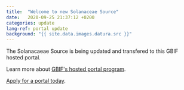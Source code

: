 ```yaml
---
title:  "Welcome to new Solanaceae Source"
date:   2020-09-25 21:37:12 +0200
categories: update
lang-ref: portal update
background: "{{ site.data.images.datura.src }}"
---
```

The Solanacaeae Source is being updated and transfered to this GBIF hosted portal.

Learn more about [GBIF's hosted portal program](https://www.gbif.org/composition/3kQFinjwHbCGZeLb5OhwN2/gbif-hosted-portals).

[Apply for a portal today](https://www.gbif.org/composition/7zgSnALNuD1OvzanAUPG4z/hosted-portals-application-form).


